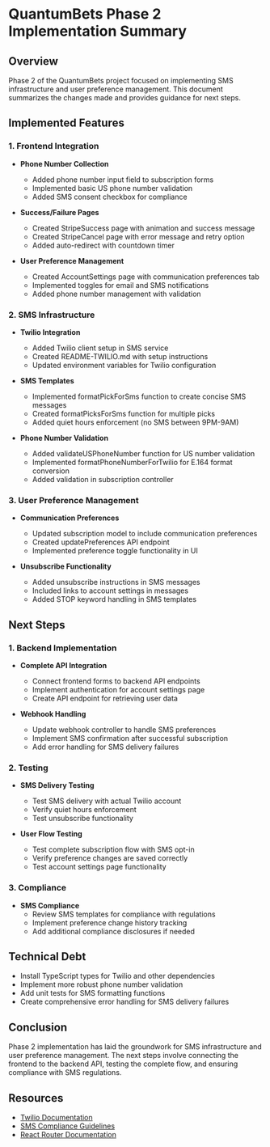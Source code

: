 # QuantumBets Phase 2 Implementation Summary

## Overview

Phase 2 of the QuantumBets project focused on implementing SMS infrastructure and user preference management. This document summarizes the changes made and provides guidance for next steps.

## Implemented Features

### 1. Frontend Integration

- **Phone Number Collection**
  - Added phone number input field to subscription forms
  - Implemented basic US phone number validation
  - Added SMS consent checkbox for compliance

- **Success/Failure Pages**
  - Created StripeSuccess page with animation and success message
  - Created StripeCancel page with error message and retry option
  - Added auto-redirect with countdown timer

- **User Preference Management**
  - Created AccountSettings page with communication preferences tab
  - Implemented toggles for email and SMS notifications
  - Added phone number management with validation

### 2. SMS Infrastructure

- **Twilio Integration**
  - Added Twilio client setup in SMS service
  - Created README-TWILIO.md with setup instructions
  - Updated environment variables for Twilio configuration

- **SMS Templates**
  - Implemented formatPickForSms function to create concise SMS messages
  - Created formatPicksForSms function for multiple picks
  - Added quiet hours enforcement (no SMS between 9PM-9AM)

- **Phone Number Validation**
  - Added validateUSPhoneNumber function for US number validation
  - Implemented formatPhoneNumberForTwilio for E.164 format conversion
  - Added validation in subscription controller

### 3. User Preference Management

- **Communication Preferences**
  - Updated subscription model to include communication preferences
  - Created updatePreferences API endpoint
  - Implemented preference toggle functionality in UI

- **Unsubscribe Functionality**
  - Added unsubscribe instructions in SMS messages
  - Included links to account settings in messages
  - Added STOP keyword handling in SMS templates

## Next Steps

### 1. Backend Implementation

- **Complete API Integration**
  - Connect frontend forms to backend API endpoints
  - Implement authentication for account settings page
  - Create API endpoint for retrieving user data

- **Webhook Handling**
  - Update webhook controller to handle SMS preferences
  - Implement SMS confirmation after successful subscription
  - Add error handling for SMS delivery failures

### 2. Testing

- **SMS Delivery Testing**
  - Test SMS delivery with actual Twilio account
  - Verify quiet hours enforcement
  - Test unsubscribe functionality

- **User Flow Testing**
  - Test complete subscription flow with SMS opt-in
  - Verify preference changes are saved correctly
  - Test account settings page functionality

### 3. Compliance

- **SMS Compliance**
  - Review SMS templates for compliance with regulations
  - Implement preference change history tracking
  - Add additional compliance disclosures if needed

## Technical Debt

- Install TypeScript types for Twilio and other dependencies
- Implement more robust phone number validation
- Add unit tests for SMS formatting functions
- Create comprehensive error handling for SMS delivery failures

## Conclusion

Phase 2 implementation has laid the groundwork for SMS infrastructure and user preference management. The next steps involve connecting the frontend to the backend API, testing the complete flow, and ensuring compliance with SMS regulations.

## Resources

- [Twilio Documentation](https://www.twilio.com/docs)
- [SMS Compliance Guidelines](https://www.twilio.com/docs/sms/industry-regulations)
- [React Router Documentation](https://reactrouter.com/) 